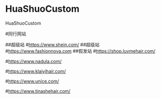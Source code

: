 # HuaShuoCustom
HuaShuoCustom

#同行网站

##超级站
#https://www.shein.com/
##超级站
#https://www.fashionnova.com
##假发站
#https://shop.luvmehair.com/

#https://www.nadula.com/

#https://www.klaiyihair.com/

#https://www.unice.com/

#https://www.tinashehair.com/
